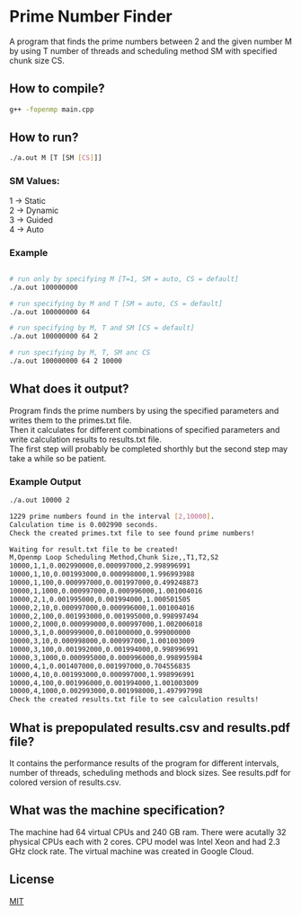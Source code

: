# Prime Number Finder

A program that finds the prime numbers between 2 and the given number M by using T number of threads and scheduling method SM with specified chunk size CS.

## How to compile?

```bash
g++ -fopenmp main.cpp
```

## How to run?

```bash
./a.out M [T [SM [CS]]]
```

### SM Values: <br>
1 -> Static <br>
2 -> Dynamic <br>
3 -> Guided <br>
4 -> Auto <br>

### Example

```bash

# run only by specifying M [T=1, SM = auto, CS = default]
./a.out 100000000 

# run specifying by M and T [SM = auto, CS = default]
./a.out 100000000 64

# run specifying by M, T and SM [CS = default]
./a.out 100000000 64 2

# run specifying by M, T, SM anc CS
./a.out 100000000 64 2 10000

```

## What does it output?

Program finds the prime numbers by using the specified parameters and writes them to the primes.txt file. <br>
Then it calculates for different combinations of specified parameters and write calculation results to results.txt file. <br>
The first step will probably be completed shorthly but the second step may take a while so be patient. 

### Example Output
```bash
./a.out 10000 2

1229 prime numbers found in the interval [2,10000].
Calculation time is 0.002990 seconds.
Check the created primes.txt file to see found prime numbers!

Waiting for result.txt file to be created!
M,Openmp Loop Scheduling Method,Chunk Size,,T1,T2,S2
10000,1,1,0.002990000,0.000997000,2.998996991
10000,1,10,0.001993000,0.000998000,1.996993988
10000,1,100,0.000997000,0.001997000,0.499248873
10000,1,1000,0.000997000,0.000996000,1.001004016
10000,2,1,0.001995000,0.001994000,1.000501505
10000,2,10,0.000997000,0.000996000,1.001004016
10000,2,100,0.001993000,0.001995000,0.998997494
10000,2,1000,0.000999000,0.000997000,1.002006018
10000,3,1,0.000999000,0.001000000,0.999000000
10000,3,10,0.000998000,0.000997000,1.001003009
10000,3,100,0.001992000,0.001994000,0.998996991
10000,3,1000,0.000995000,0.000996000,0.998995984
10000,4,1,0.001407000,0.001997000,0.704556835
10000,4,10,0.001993000,0.000997000,1.998996991
10000,4,100,0.001996000,0.001994000,1.001003009
10000,4,1000,0.002993000,0.001998000,1.497997998
Check the created results.txt file to see calculation results!
```

## What is prepopulated results.csv and results.pdf file?

It contains the performance results of the program for different intervals, number of threads, scheduling methods and block sizes. See results.pdf for colored version of results.csv.

## What was the machine specification?

The machine had 64 virtual CPUs and 240 GB ram. There were acutally 32 physical CPUs each with 2 cores. CPU model was Intel Xeon and had 2.3 GHz clock rate. The virtual machine was created in Google Cloud.

## License
[MIT](https://choosealicense.com/licenses/mit/)
